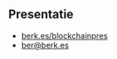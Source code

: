 ## Presentatie

* [berk.es/blockchainpres](http://berk.es/blockchainpres)
* [ber@berk.es](mailto:ber@berk.es)
